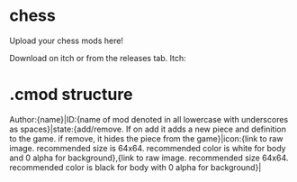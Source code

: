 # chess
Upload your chess mods here!

Download on itch or from the releases tab.
Itch: 


# .cmod structure
Author:{name}|ID:{name of mod denoted in all lowercase with underscores as spaces}|state:{add/remove. If on add it adds a new piece and definition to the game. if remove, it hides the piece from the game}|icon:{link to raw image. recommended size is 64x64. recommended color is white for body and 0 alpha for background},{link to raw image. recommended size 64x64. recommended color is black for body with 0 alpha for background}|
